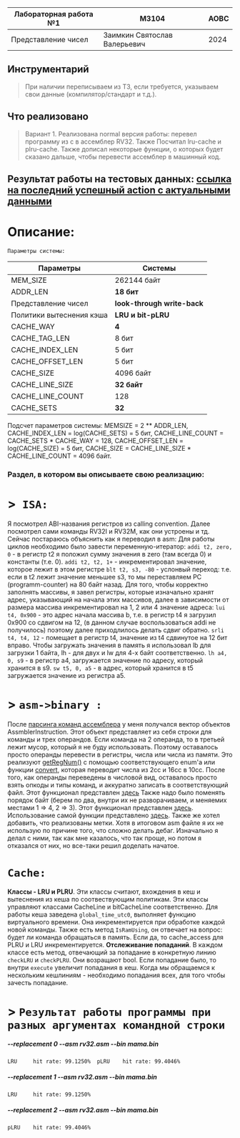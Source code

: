 | Лабораторная работа №1 | M3104                        | АОВС |
| ---------------------- |------------------------------| ---- |
| Представление чисел    | Заимкин Святослав Валерьевич | 2024 |

## Инструментарий
> При наличии переписываем из ТЗ, если требуется, указываем свои данные (компилятор/стандарт и т.д.). 

## Что реализовано
> Вариант 1. Реализована normal версия работы: перевел программу из с в ассемблер RV32. Также Посчитал lru-cache и plru-cache.
> Также дописал некоторые функции, о которых будет сказано дальше, чтобы перевести ассемблер в машинный код.

## Результат работы на тестовых данных: [ссылка на последний успешный action с актуальными данными](https://github.com/skkv-itmo-comp-arch/se-comp-arch24-cache-isa-zxcbank/actions/runs/9116214943)

# Описание:
    Параметры системы:
| Параметры                | Системы                     |
|--------------------------|-----------------------------|
| MEM_SIZE                 | 262144 байт                 |
| ADDR_LEN                 | **18 бит**                  | 
| Представление чисел      | **look-through write-back** | 
| Политики вытеснения кэша | **LRU и bit-pLRU**          | 
| CACHE_WAY                | **4**                       |
| CACHE_TAG_LEN            | 8 бит                       |
| CACHE_INDEX_LEN          | 5 бит                       |
| CACHE_OFFSET_LEN         | 5 бит                       | 
| CACHE_SIZE               | 4096 байт                   |
| CACHE_LINE_SIZE          | **32 байт**                 |
| CACHE_LINE_COUNT         | 128                         |
| CACHE_SETS               | **32**                      |

Подсчет параметров системы:
MEMSIZE = 2 ** ADDR_LEN,
CACHE_INDEX_LEN = log(CACHE_SETS) = 5 бит,
CACHE_LINE_COUNT = CACHE_SETS * CACHE_WAY = 128,
CACHE_OFFSET_LEN = log(CACHE_SIZE) = 5 бит,
CACHE_SIZE = CACHE_LINE_SIZE * CACHE_LINE_COUNT = 4096 байт.

###  Раздел, в котором вы описываете свою реализацию:

# >` ISA:`

Я посмотрел ABI-названия регистров из calling convention. Далее посмотрел сами команды RV32I и RV32M, как они устроены и тд. Сейчас постараюсь объяснить как
я переводил в asm:
Для работы циклов необходимо было завести переменную-итератор: 
    `addi t2, zero,  0` - в регистр t2 я положил сумму значения в zero (там всегда 0)
    и константы (т.е. 0).
    `addi t2, t2, 1+` - инкрементировал значение, которое лежит в этом регистре
    `blt t2, s3, -80` - услонвый переход: т.е. если в t2 лежит значение меньшее s3, то мы переставляем PC (programm-counter) на 80 байт назад.
Для того, чтобы корректно заполнять массивы, я завел регистры, которые изначально хранят адрес, указывающий на начала этих массивов, далее в зависимости
от размера массива инкрементировал на 1, 2 или 4 значение адреса:
    `lui t4, 0x900` - это адрес начала массива b, т.е. в регистр t4 я загрузил 0х900 со сдвигом на 12, (в данном случае воспользоваться addi не получилось)
поэтому далее приходлилось делать сдвиг обратно.
    `srli t4, t4, 12` - помещает в регистр t4, значение из t4 сдвинутое на 12 бит вправо.
Чтобы загружать значения в память я использовал lb для загрузки 1 байта, lh - для двух и lw для 4-х байт соответственно.
    `lh a4, 0, s9` - в регистр a4, загружается значение по адресу, который хранится в s9.
    `sw t5, 0, a5` - в адрес, который хранится в t5 загружается значение из регистра a5.

# > `asm->binary :`

После [парсинга команд ассемблера](https://github.com/skkv-itmo-comp-arch/se-comp-arch24-cache-isa-zxcbank/blob/6b89906b572af1b15b81b0f29d8e26c74edb80a2/include/processor.cpp#L35) у меня получался вектор объектов AssmblerInstruction. Этот объект представляет из себя строки для команды
и трех операндов. Если команда на 2 операнда, то в третьей лежит мусор, который я не буду использовать. Поэтому оставалось просто операнды
перевести в регистры, числа или числа из памяти. Это реализуют [getRegNum()](https://github.com/skkv-itmo-comp-arch/se-comp-arch24-cache-isa-zxcbank/blob/6b89906b572af1b15b81b0f29d8e26c74edb80a2/include/regesters.cpp#L8) с помощью соответствующего enum'а или функции [convert](https://github.com/skkv-itmo-comp-arch/se-comp-arch24-cache-isa-zxcbank/blob/6b89906b572af1b15b81b0f29d8e26c74edb80a2/include/RiskVcommand.hpp#L49), которая
переводит числа из 2сс и 16сс в 10сс. После того, как операнды переведены в числовой вид, оставалось просто взять опкоды и типы команд, и аккуратно
записать в соответствующий файл. Этот функционал представлен [здесь](https://github.com/skkv-itmo-comp-arch/se-comp-arch24-cache-isa-zxcbank/blob/6b89906b572af1b15b81b0f29d8e26c74edb80a2/include/processor.cpp#L146)
Также надо было поменять порядок байт (берем по два, внутри их не разворачиваем, и меняемих местами 1 => 4, 2 => 3).
Этот функционал представлен [здесь](https://github.com/skkv-itmo-comp-arch/se-comp-arch24-cache-isa-zxcbank/blob/6b89906b572af1b15b81b0f29d8e26c74edb80a2/include/processor.cpp#L141).
Использование самой функции представлено [здесь](https://github.com/skkv-itmo-comp-arch/se-comp-arch24-cache-isa-zxcbank/blob/6b89906b572af1b15b81b0f29d8e26c74edb80a2/include/processor.cpp#L108).
Также же хотел добавить, что реализованы метки. Хотя в итоговом asm файле я их не использую по причине того, что сложно делать дебаг. 
Изначально я делал с ними, так как мне казалось, что так проще, но потом я отказался от них, но все-таки решил доделать начатое.

# `Cache:`

**Классы - LRU и PLRU**. Эти классы считают, вхождения в кеш и вытеснения из кеша по соотвествующим политикам. Эти классы управляют классами CacheLine и 
bitCacheLine соответственно. Для работы кеша заведена `global_time_utc0`, выполняет функцию виртуального времени. Она инкрементируется при обработке 
каждой новой команды. Также есть метод `IsRamUsing`, он отвечает на вопрос: будет ли команда обращаться в память. Если да, то cache_access для PLRU и LRU
инкрементируется.
**Отслеживание попаданий**. В каждом классе есть метод, отвечающий за попадание в конкретную линию `checkLRU` и `checkPLRU`. Они возращают bool.
Если попадание было, то внутри `execute` увеличит попадания в кеш. Когда мы обращаемся к нескольким кешлиниям - необходимо попадания всех, для того
чтобы зачесть попадание.
    

# > `Результат работы программы при разных аргументах командной строки`
##### --replacement 0 --asm rv32.asm --bin mama.bin
`LRU     hit rate: 99.1250% 
pLRU    hit rate: 99.4046%`

##### --replacement 1 --asm rv32.asm --bin mama.bin
`LRU     hit rate: 99.1250%`

##### --replacement 2 --asm rv32.asm --bin mama.bin
`pLRU    hit rate: 99.4046%`
